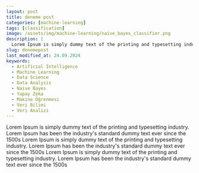 ```yaml
---
layout: post
title: deneme post
categories: [machine-learning]
tags: [classification]
image: /assets/img/machine-learning/naive_bayes_classifier.png
description: |
  Lorem Ipsum is simply dummy text of the printing and typesetting industry. Lorem Ipsum has been the industry's standard dummy text ever since the 1500s
slug: denemepost
last_modified_at: 24.09.2024
keywords:
  - Artificial Intelligence
  - Machine Learning
  - Data Science
  - Data Analysis
  - Naive Bayes
  - Yapay Zeka
  - Makine Öğrenmesi
  - Veri Bilimi
  - Veri Analizi
---
```

Lorem Ipsum is simply dummy text of the printing and typesetting industry. Lorem Ipsum has been the industry's standard dummy text ever since the 1500s
Lorem Ipsum is simply dummy text of the printing and typesetting industry. Lorem Ipsum has been the industry's standard dummy text ever since the 1500s
Lorem Ipsum is simply dummy text of the printing and typesetting industry. Lorem Ipsum has been the industry's standard dummy text ever since the 1500s